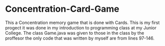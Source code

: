 # Concentration-Card-Game
This a Concentration memory game that is done with Cards.
This is my first progect it was done in my introduction to programming class at my Junior College.
The class Game.java was given to those in the class by the proffesor the only code that was written by myself are from lines 97-146.
